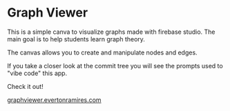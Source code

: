 # Graph Viewer

This is a simple canva to visualize graphs made with firebase studio. The main goal is to help students learn graph theory.

The canvas allows you to create and manipulate nodes and edges.

If you take a closer look at the commit tree you will see the prompts used to "vibe code" this app.

Check it out! 

<a href="https://graphviewer.evertonramires.com">graphviewer.evertonramires.com</a>